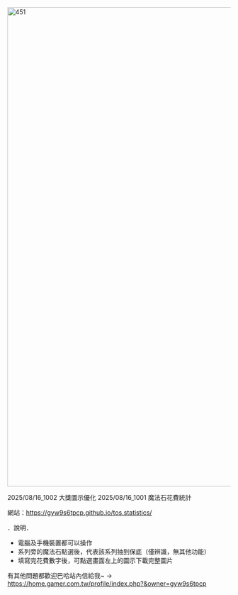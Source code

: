 <img width="1920" height="1080" alt="451" src="https://github.com/user-attachments/assets/bb0dd60e-595c-4ec4-bdd3-feb66c6b6ae5" />


2025/08/16_1002 大獎圖示優化
2025/08/16_1001 魔法石花費統計

網站：https://gyw9s6tpcp.github.io/tos.statistics/

．說明．
- 電腦及手機裝置都可以操作
- 系列旁的魔法石點選後，代表該系列抽到保底（僅辨識，無其他功能）
- 填寫完花費數字後，可點選畫面左上的圖示下載完整圖片

有其他問題都歡迎巴哈站內信給我~
-> https://home.gamer.com.tw/profile/index.php?&owner=gyw9s6tpcp

